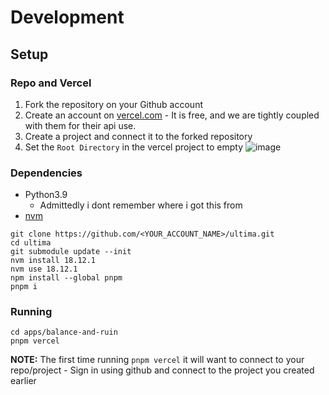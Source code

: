 # Development

## Setup

### Repo and Vercel

1. Fork the repository on your Github account
2. Create an account on [vercel.com](https://vercel.com) - It is free, and we are tightly coupled with them for their api use.
3. Create a project and connect it to the forked repository
4. Set the `Root Directory` in the vercel project to empty ![image](https://i.imgur.com/8pLWN4R.png)

### Dependencies

- Python3.9
  - Admittedly i dont remember where i got this from
- [nvm](https://github.com/nvm-sh/nvm)

```
git clone https://github.com/<YOUR_ACCOUNT_NAME>/ultima.git
cd ultima
git submodule update --init
nvm install 18.12.1
nvm use 18.12.1
npm install --global pnpm
pnpm i
```

### Running

```
cd apps/balance-and-ruin
pnpm vercel
```

**NOTE:** The first time running `pnpm vercel` it will want to connect to your repo/project - Sign in using github and connect to the project you created earlier
